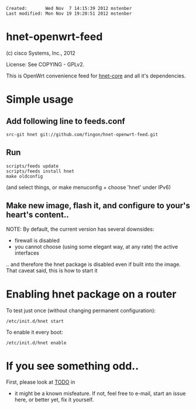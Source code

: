     Created:       Wed Nov  7 14:15:39 2012 mstenber
    Last modified: Mon Nov 19 19:20:51 2012 mstenber

hnet-openwrt-feed
=================

(c) cisco Systems, Inc., 2012

License: See COPYING - GPLv2.

This is OpenWrt convenience feed for [hnet-core][core] and all it's
dependencies.

# Simple usage

## Add following line to feeds.conf

    src-git hnet git://github.com/fingon/hnet-openwrt-feed.git

## Run

    scripts/feeds update
    scripts/feeds install hnet
    make oldconfig

(and select things, or make menuconfig + choose 'hnet' under IPv6)

## Make new image, flash it, and configure to your's heart's content..

NOTE: By default, the current version has several downsides:

* firewall is disabled
* you cannot choose (using some elegant way, at any rate) the active interfaces

.. and therefore the hnet package is disabled even if built into the
image. That caveat said, this is how to start it

# Enabling hnet package on a router

To test just once (without changing permanent configuration):

    /etc/init.d/hnet start

To enable it every boot:

    /etc/init.d/hnet enable

# If you see something odd..

First, please look at [TODO][TODO] in
 - it might be a known
misfeature. If not, feel free to e-mail, start an issue here, or better
yet, fix it yourself.

[core]: https://github.com/fingon/hnet-core/
[TODO]: https://github.com/fingon/hnet-core/blob/master/TODO
